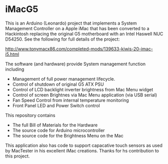 iMacG5
======

This is an Arduino (Leonardo) project that implements a System Management Controller on a Apple iMac that has been converted to a Hackintosh replacing the original G5 motherboard with an Intel Haswell NUC D54250. See the following for full details of the project:

http://www.tonymacx86.com/completed-mods/139633-kiwis-20-imac-i5.html

The software (and hardware) provide System management function including
 * Management of full power management lifecycle.
 * Control of shutdown of original G5 ATX PSU
 * Control of LCD backlight inverter brightness from Mac Menu widget
 * Control of screen Brightnes via Mac Menu application (via USB serial)
 * Fan Speed Control from internal temperature monitoring
 * Front Panel LED and Power Switch control

This repository contains
 * The full Bill of Materials for the Hardware
 * The source code for Arduino microcontroller
 * The source code for the Brightness Menu on the Mac

This application also has code to support capacative touch sensors as used by MacTester in his excellent iMac creations. Thanks for hs contribution to this project.

